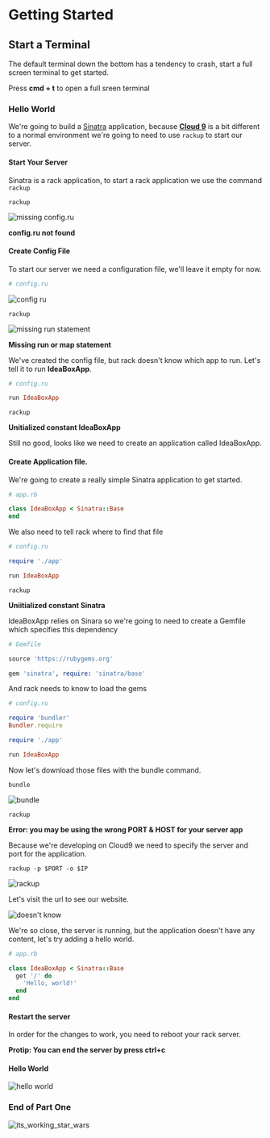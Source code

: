 # Getting Started

## Start a Terminal

The default terminal down the bottom has a tendency to crash, start a full screen terminal to get started.

Press **cmd + t** to open a full sreen terminal

### Hello World

We're going to build a [Sinatra](http://www.sinatrarb.com/) application, because [**Cloud 9**](http://c9.io/) is a
bit different to a normal environment we're going to need to use `rackup` to start our server.

#### Start Your Server

Sinatra is a rack application, to start a rack application we use the command `rackup`

>
```
rackup
```

![missing config.ru](https://cloud.githubusercontent.com/assets/81055/2811881/bac3518c-ce36-11e3-982d-0992e6341e75.png)

> 
**config.ru not found**

#### Create Config File

To start our server we need a configuration file, we'll leave it empty for now.

```ruby
# config.ru
```

![config ru](https://cloud.githubusercontent.com/assets/81055/2811947/f51c8a08-ce39-11e3-987c-5d432b0f1486.gif)

>
```
rackup
```

![missing run statement](https://cloud.githubusercontent.com/assets/81055/2811893/61c9f800-ce37-11e3-982a-bb6c33b14b0e.png)

>
**Missing run or map statement**

We've created the config file, but rack doesn't know which app to run. Let's tell it to run **IdeaBoxApp**.

```ruby
# config.ru

run IdeaBoxApp
```

>
```
rackup
```

>
**Unitialized constant IdeaBoxApp**

Still no good, looks like we need to create an application called IdeaBoxApp.

#### Create Application file.

We're going to create a really simple Sinatra application to get started.

```ruby
# app.rb

class IdeaBoxApp < Sinatra::Base
end
```

We also need to tell rack where to find that file

```ruby
# config.ru 

require './app'

run IdeaBoxApp
```

>
```
rackup
```

>
**Uniitialized constant Sinatra**

IdeaBoxApp relies on Sinara so we're going to need to create a Gemfile which specifies this dependency

```ruby
# Gemfile

source 'https://rubygems.org'

gem 'sinatra', require: 'sinatra/base'
```

And rack needs to know to load the gems

```ruby
# config.ru 

require 'bundler'
Bundler.require

require './app'

run IdeaBoxApp
```

Now let's download those files with the bundle command.

>
```
bundle
```

![bundle](https://cloud.githubusercontent.com/assets/81055/2811961/fa417a2e-ce3a-11e3-83f6-9593b6b4949a.png)

>
```
rackup
```

>
**Error: you may be using the wrong PORT & HOST for your server app**

Because we're developing on Cloud9 we need to specify the server and port for the application.

>
```
rackup -p $PORT -o $IP
```

![rackup](https://cloud.githubusercontent.com/assets/81055/2811971/894f4db8-ce3b-11e3-8ae5-d1098995fbc8.png)

Let's visit the url to see our website.

![doesn't know](https://cloud.githubusercontent.com/assets/81055/2811984/d0ac6c86-ce3b-11e3-879a-5eefb2ff0578.png)

We're so close, the server is running, but the application doesn't have any content, let's try adding a hello world.

```ruby
# app.rb

class IdeaBoxApp < Sinatra::Base
  get '/' do
    'Hello, world!'
  end
end
```

#### Restart the server

In order for the changes to work, you need to reboot your rack server.

**Protip: You can end the server by press ctrl+c**

#### Hello World

![hello world](https://cloud.githubusercontent.com/assets/81055/2811990/0afca1d0-ce3c-11e3-8b2d-2ad751bdb61d.png)

### End of Part One

![its_working_star_wars](https://cloud.githubusercontent.com/assets/81055/2811974/a482c38a-ce3b-11e3-833f-23503bb62e8d.gif)

